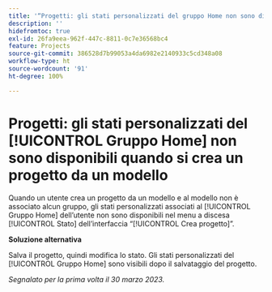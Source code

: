 ```yaml
---
title: '“Progetti: gli stati personalizzati del gruppo Home non sono disponibili quando si crea un progetto da un modello”'
description: ''
hidefromtoc: true
exl-id: 26fa9eea-962f-447c-8811-0c7e36568bc4
feature: Projects
source-git-commit: 386528d7b99053a4da6982e2140933c5cd348a08
workflow-type: ht
source-wordcount: '91'
ht-degree: 100%

---
```


# Progetti: gli stati personalizzati del [!UICONTROL Gruppo Home] non sono disponibili quando si crea un progetto da un modello

Quando un utente crea un progetto da un modello e al modello non è associato alcun gruppo, gli stati personalizzati associati al [!UICONTROL Gruppo Home] dell’utente non sono disponibili nel menu a discesa [!UICONTROL Stato] dell’interfaccia “[!UICONTROL Crea progetto]”.

**Soluzione alternativa**

Salva il progetto, quindi modifica lo stato. Gli stati personalizzati del [!UICONTROL Gruppo Home] sono visibili dopo il salvataggio del progetto.

_Segnalato per la prima volta il 30 marzo 2023._

